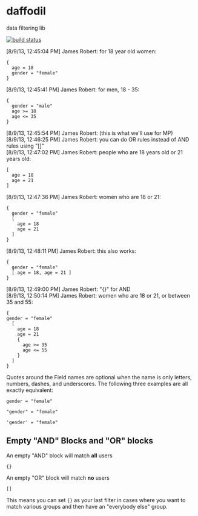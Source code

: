 daffodil
========

data filtering lib

[![build status](https://travis-ci.org/mediapredict/daffodil.png)](https://travis-ci.org/mediapredict/daffodil)

[8/9/13, 12:45:04 PM] James Robert: for 18 year old women:

```
{
  age = 18
  gender = "female"
}
```

[8/9/13, 12:45:41 PM] James Robert: for men, 18 - 35:

```
{
  gender = "male"
  age >= 18
  age <= 35
}
```

[8/9/13, 12:45:54 PM] James Robert: (this is what we'll use for MP)  
[8/9/13, 12:46:25 PM] James Robert: you can do OR rules instead of AND rules using "[]"  
[8/9/13, 12:47:02 PM] James Robert: people who are 18 years old or 21 years old:

```
[
  age = 18
  age = 21
]
```

[8/9/13, 12:47:36 PM] James Robert: women who are 18 or 21:

```
{
  gender = "female"
  [
    age = 18
    age = 21
  ]
}
```

[8/9/13, 12:48:11 PM] James Robert: this also works:

```
{
  gender = "female"
  [ age = 18, age = 21 ]
}
```

[8/9/13, 12:49:00 PM] James Robert: "{}" for AND  
[8/9/13, 12:50:14 PM] James Robert: women who are 18 or 21, or between 35 and 55:

```
{
gender = "female"
  [
    age = 18
    age = 21
    {
      age >= 35
      age <= 55
    }
  ]
}
```

Quotes around the Field names are optional when the name is only letters, numbers, dashes, and underscores. The following three examples are all exactly equivalent:

```
gender = "female"
```

```
"gender" = "female"
```

```
'gender' = "female"
```

## Empty "AND" Blocks and "OR" blocks

An empty "AND" block will match **all** users

```
{}
```

An empty "OR" block will match **no** users

```
[]
```

This means you can set `{}` as your last filter in cases where you want to match various groups and then have an "everybody else" group.
